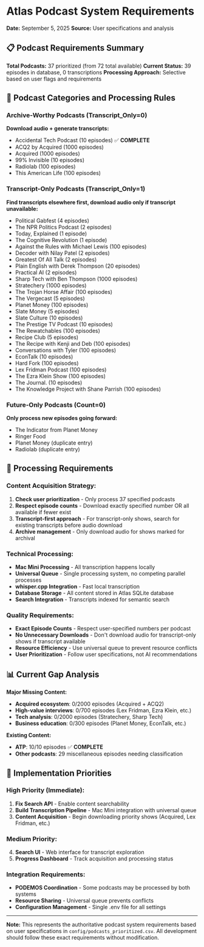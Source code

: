 # Atlas Podcast System Requirements

**Date:** September 5, 2025
**Source:** User specifications and analysis

## 📋 Podcast Requirements Summary

**Total Podcasts:** 37 prioritized (from 72 total available)
**Current Status:** 39 episodes in database, 0 transcriptions
**Processing Approach:** Selective based on user flags and requirements

## 🎯 Podcast Categories and Processing Rules

### Archive-Worthy Podcasts (Transcript_Only=0)
**Download audio + generate transcripts:**
- Accidental Tech Podcast (10 episodes) ✅ **COMPLETE**
- ACQ2 by Acquired (1000 episodes)
- Acquired (1000 episodes)
- 99% Invisible (10 episodes)
- Radiolab (100 episodes)
- This American Life (100 episodes)

### Transcript-Only Podcasts (Transcript_Only=1)
**Find transcripts elsewhere first, download audio only if transcript unavailable:**
- Political Gabfest (4 episodes)
- The NPR Politics Podcast (2 episodes)
- Today, Explained (1 episode)
- The Cognitive Revolution (1 episode)
- Against the Rules with Michael Lewis (100 episodes)
- Decoder with Nilay Patel (2 episodes)
- Greatest Of All Talk (2 episodes)
- Plain English with Derek Thompson (20 episodes)
- Practical AI (2 episodes)
- Sharp Tech with Ben Thompson (1000 episodes)
- Stratechery (1000 episodes)
- The Trojan Horse Affair (100 episodes)
- The Vergecast (5 episodes)
- Planet Money (100 episodes)
- Slate Money (5 episodes)
- Slate Culture (10 episodes)
- The Prestige TV Podcast (10 episodes)
- The Rewatchables (100 episodes)
- Recipe Club (5 episodes)
- The Recipe with Kenji and Deb (100 episodes)
- Conversations with Tyler (100 episodes)
- EconTalk (10 episodes)
- Hard Fork (100 episodes)
- Lex Fridman Podcast (100 episodes)
- The Ezra Klein Show (100 episodes)
- The Journal. (10 episodes)
- The Knowledge Project with Shane Parrish (100 episodes)

### Future-Only Podcasts (Count=0)
**Only process new episodes going forward:**
- The Indicator from Planet Money
- Ringer Food
- Planet Money (duplicate entry)
- Radiolab (duplicate entry)

## 🔧 Processing Requirements

### Content Acquisition Strategy:
1. **Check user prioritization** - Only process 37 specified podcasts
2. **Respect episode counts** - Download exactly specified number OR all available if fewer exist
3. **Transcript-first approach** - For transcript-only shows, search for existing transcripts before audio download
4. **Archive management** - Only download audio for shows marked for archival

### Technical Processing:
- **Mac Mini Processing** - All transcription happens locally
- **Universal Queue** - Single processing system, no competing parallel processes
- **whisper.cpp Integration** - Fast local transcription
- **Database Storage** - All content stored in Atlas SQLite database
- **Search Integration** - Transcripts indexed for semantic search

### Quality Requirements:
- **Exact Episode Counts** - Respect user-specified numbers per podcast
- **No Unnecessary Downloads** - Don't download audio for transcript-only shows if transcript available
- **Resource Efficiency** - Use universal queue to prevent resource conflicts
- **User Prioritization** - Follow user specifications, not AI recommendations

## 📊 Current Gap Analysis

**Major Missing Content:**
- **Acquired ecosystem**: 0/2000 episodes (Acquired + ACQ2)
- **High-value interviews**: 0/700 episodes (Lex Fridman, Ezra Klein, etc.)
- **Tech analysis**: 0/2000 episodes (Stratechery, Sharp Tech)
- **Business education**: 0/300 episodes (Planet Money, EconTalk, etc.)

**Existing Content:**
- **ATP**: 10/10 episodes ✅ **COMPLETE**
- **Other podcasts**: 29 miscellaneous episodes needing classification

## 🎯 Implementation Priorities

### High Priority (Immediate):
1. **Fix Search API** - Enable content searchability
2. **Build Transcription Pipeline** - Mac Mini integration with universal queue
3. **Content Acquisition** - Begin downloading priority shows (Acquired, Lex Fridman, etc.)

### Medium Priority:
4. **Search UI** - Web interface for transcript exploration
5. **Progress Dashboard** - Track acquisition and processing status

### Integration Requirements:
- **PODEMOS Coordination** - Some podcasts may be processed by both systems
- **Resource Sharing** - Universal queue prevents conflicts
- **Configuration Management** - Single .env file for all settings

---

**Note:** This represents the authoritative podcast system requirements based on user specifications in `config/podcasts_prioritized.csv`. All development should follow these exact requirements without modification.